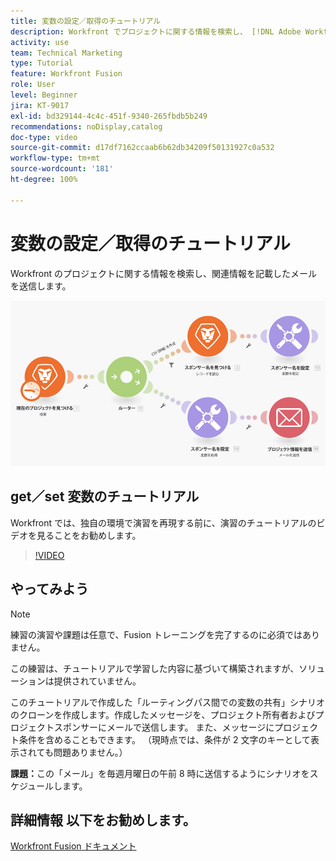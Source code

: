 ```yaml
---
title: 変数の設定／取得のチュートリアル
description: Workfront でプロジェクトに関する情報を検索し、 [!DNL Adobe Workfront Fusion] で関連情報を記載したメールを送信する方法を説明します。
activity: use
team: Technical Marketing
type: Tutorial
feature: Workfront Fusion
role: User
level: Beginner
jira: KT-9017
exl-id: bd329144-4c4c-451f-9340-265fbdb5b249
recommendations: noDisplay,catalog
doc-type: video
source-git-commit: d17df7162ccaab6b62db34209f50131927c0a532
workflow-type: tm+mt
source-wordcount: '181'
ht-degree: 100%

---
```


# 変数の設定／取得のチュートリアル

Workfront のプロジェクトに関する情報を検索し、関連情報を記載したメールを送信します。

![Fusion シナリオの画像](assets/universal-connectors-and-routing-8.png)

## get／set 変数のチュートリアル

Workfront では、独自の環境で演習を再現する前に、演習のチュートリアルのビデオを見ることをお勧めします。

>[!VIDEO](https://video.tv.adobe.com/v/335276/?quality=12&learn=on&enablevpops)


## やってみよう

>[!NOTE]
>
>練習の演習や課題は任意で、Fusion トレーニングを完了するのに必須ではありません。

この練習は、チュートリアルで学習した内容に基づいて構築されますが、ソリューションは提供されていません。

このチュートリアルで作成した「ルーティングパス間での変数の共有」シナリオのクローンを作成します。作成したメッセージを、プロジェクト所有者およびプロジェクトスポンサーにメールで送信します。 また、メッセージにプロジェクト条件を含めることもできます。 （現時点では、条件が 2 文字のキーとして表示されても問題ありません。）

**課題：**&#x200B;この「メール」を毎週月曜日の午前 8 時に送信するようにシナリオをスケジュールします。

## 詳細情報 以下をお勧めします。

[Workfront Fusion ドキュメント](https://experienceleague.adobe.com/docs/workfront/using/adobe-workfront-fusion/workfront-fusion-2.html?lang=ja)
